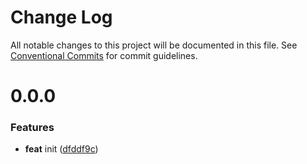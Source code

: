 # Change Log

All notable changes to this project will be documented in this file.
See [Conventional Commits](https://conventionalcommits.org) for commit guidelines.



# 0.0.0

### Features

* **feat** init ([dfddf9c](https://github.com/octohelm/registry-proxy-cache/commit/dfddf9cd2f842c6c84f66ec3f50f380c6d8a59da))
